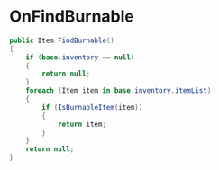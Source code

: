 <Badge type="danger" text="Carbon Compatible"/><Badge type="warning" text="Oxide Compatible"/>
# OnFindBurnable
```csharp
public Item FindBurnable()
{
	if (base.inventory == null)
	{
		return null;
	}
	foreach (Item item in base.inventory.itemList)
	{
		if (IsBurnableItem(item))
		{
			return item;
		}
	}
	return null;
}

```
